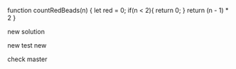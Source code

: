 function countRedBeads(n) {
let red = 0;
  if(n < 2){
  return 0;
  }
    return (n - 1) * 2
  }
  
  
  
  new solution
  
  
  new test
  new
  
  
  check master
  
  
  